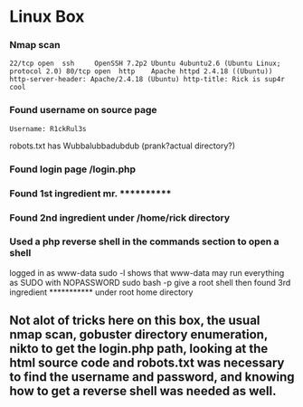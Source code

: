# Linux Box
 
### Nmap scan

`22/tcp open  ssh     OpenSSH 7.2p2 Ubuntu 4ubuntu2.6 (Ubuntu Linux; protocol 2.0)
80/tcp open  http    Apache httpd 2.4.18 ((Ubuntu))
http-server-header: Apache/2.4.18 (Ubuntu)
http-title: Rick is sup4r cool`

### Found username on source page
`Username: R1ckRul3s`

robots.txt has Wubbalubbadubdub (prank?actual directory?)

### Found login page /login.php

### Found 1st ingredient mr. ********** 

### Found 2nd ingredient under /home/rick directory

### Used a php reverse shell in the commands section to open a shell
logged in as www-data
sudo -l shows that www-data may run everything as SUDO with NOPASSWORD
sudo bash -p give a root shell
then found 3rd ingredient *********** under root home directory

## Not alot of tricks here on this box, the usual nmap scan, gobuster directory enumeration, nikto to get the login.php path, looking at the html source code and robots.txt was necessary to find the username and password, and knowing how to get a reverse shell was needed as well. 
